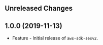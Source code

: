 Unreleased Changes
------------------

1.0.0 (2019-11-13)
------------------

* Feature - Initial release of `aws-sdk-sesv2`.

